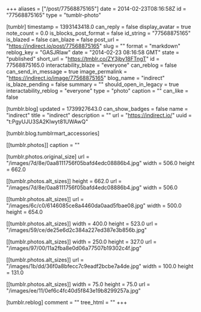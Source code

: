 +++
aliases = ["/post/77568875165"]
date = 2014-02-23T08:16:58Z
id = "77568875165"
type = "tumblr-photo"

[tumblr]
timestamp = 1393143418.0
can_reply = false
display_avatar = true
note_count = 0.0
is_blocks_post_format = false
id_string = "77568875165"
is_blazed = false
can_blaze = false
post_url = "https://indirect.io/post/77568875165"
slug = ""
format = "markdown"
reblog_key = "GASJRlaw"
date = "2014-02-23 08:16:58 GMT"
state = "published"
short_url = "https://tmblr.co/ZY3jby18FTngT"
id = 77568875165.0
interactability_blaze = "everyone"
can_reblog = false
can_send_in_message = true
image_permalink = "https://indirect.io/image/77568875165"
blog_name = "indirect"
is_blaze_pending = false
summary = ""
should_open_in_legacy = true
interactability_reblog = "everyone"
type = "photo"
caption = ""
can_like = false

[tumblr.blog]
updated = 1739927643.0
can_show_badges = false
name = "indirect"
title = "indirect"
description = ""
url = "https://indirect.io/"
uuid = "t:PgyUJU3SA2Klwyt81UWAwQ"

[tumblr.blog.tumblrmart_accessories]

[[tumblr.photos]]
caption = ""

[tumblr.photos.original_size]
url = "/images/7d/8e/0aa8111756f05bafd4edc08886b4.jpg"
width = 506.0
height = 662.0

[[tumblr.photos.alt_sizes]]
height = 662.0
url = "/images/7d/8e/0aa8111756f05bafd4edc08886b4.jpg"
width = 506.0

[[tumblr.photos.alt_sizes]]
url = "/images/6c/c0/6146085ce8a4460da0aad5fbae08.jpg"
width = 500.0
height = 654.0

[[tumblr.photos.alt_sizes]]
width = 400.0
height = 523.0
url = "/images/59/ce/de25e6d2c384a227ed387e3b856b.jpg"

[[tumblr.photos.alt_sizes]]
width = 250.0
height = 327.0
url = "/images/97/00/11a2fba8e0d06a77507b19302c4f.jpg"

[[tumblr.photos.alt_sizes]]
url = "/images/1b/dd/36f0a8bfecc7c9eadf2bcbe7a4de.jpg"
width = 100.0
height = 131.0

[[tumblr.photos.alt_sizes]]
width = 75.0
height = 75.0
url = "/images/ee/11/0ef6c4fc40d5f843e19b8299257a.jpg"

[tumblr.reblog]
comment = ""
tree_html = ""
+++
